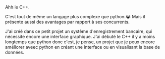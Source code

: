 Ahh le C++.

C'est tout de même un langage plus complexe que python.😭
Mais il présente aussi des avantages par rapport à ses concurrents. 

J'ai créé dans ce petit projet un système d'enregistrement bancaire, qui nécessite encore une interface graphique.
J'ai débuté le C++ il y a moins longtemps que python donc c'est, je pense, un projet que je peux encore améliorer aveec python en créant une interface ou en visualisant la base de données.
